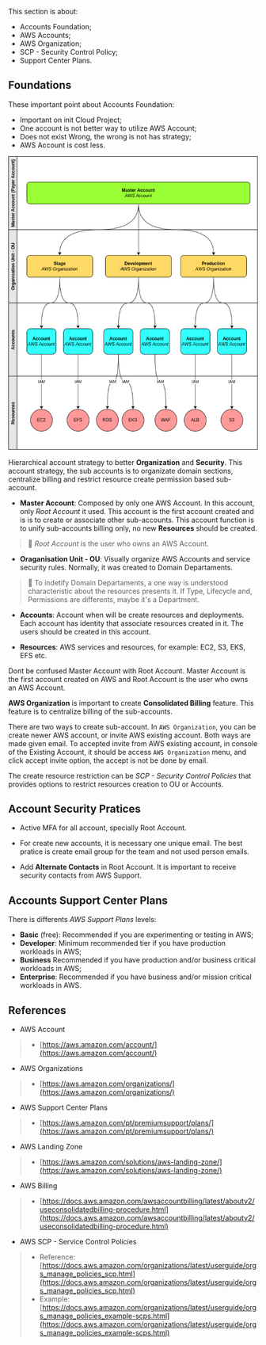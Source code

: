 This section is about:

- Accounts Foundation;
- AWS Accounts;
- AWS Organization;
- SCP - Security Control Policy;
- Support Center Plans.

## Foundations

These important point about Accounts Foundation:

- Important on init Cloud Project;
- One account is not better way to utilize AWS Account;
- Does not exist Wrong, the wrong is not has strategy;
- AWS Account is cost less.

![02-account-diagram.drawio.png](img/02-account-diagram.drawio.png)

Hierarchical account strategy to better __Organization__ and __Security__.  This account strategy, the sub accounts is to organizate domain sections, centralize billing and restrict resource create permission based sub-account.

- __Master Account__: Composed by only one AWS Account. In this account, only _Root Account_ it used. This account is the first account created and is is to create or associate other sub-accounts. This account function is to unify sub-accounts billing only, no new __Resources__ should be created.

> :memo: _Root Account_ is the user who owns an AWS Account.

- __Oraganisation Unit - OU__: Visually organize AWS Accounts and service security rules. Normally, it was created to Domain Departaments.

> :memo: To indetify Domain Departaments, a one way is understood characteristic about the resources presents it. If Type, Lifecycle and, Permissions are differents, maybe it's a Department. 

- __Accounts__: Account when will be create resources and deployments. Each account has identity that associate resources created in it. The users should be created in this account.

- __Resources__: AWS services and resources, for example: EC2, S3, EKS, EFS etc.

Dont be confused Master Account with Root Account. Master Account is the first account created on AWS and Root Account is the user who owns an AWS Account.

__AWS Organization__ is important to create __Consolidated Billing__ feature. This feature is to centralize billing of the sub-accounts.

There are two ways to create sub-account. In `AWS Organization`, you can be create newer AWS account, or invite AWS existing account. Both ways are made given email. To accepted invite from AWS existing account, in console of the Existing Account, it should be access `AWS Organization` menu, and click accept invite option, the accept is not be done by email.

The create resource restriction can be _SCP - Security Control Policies_ that provides options to restrict resources creation to OU or Accounts.

## Account Security Pratices

- Active MFA for all account, specially Root Account.

- For create new accounts, it is necessary one unique email. The best pratice is create email group for the team and not used person emails.

- Add __Alternate Contacts__ in Root Account. It is important to receive security contacts from AWS Support.

## Accounts Support Center Plans

There is differents _AWS Support Plans_ levels: 

- __Basic__ (free): Recommended if you are experimenting or testing in AWS;
- __Developer__: Minimum recommended tier if you have production workloads in AWS;
- __Business__ Recommended if you have production and/or business critical workloads in AWS;
- __Enterprise__: Recommended if you have business and/or mission critical workloads in AWS.

## References

- AWS Account
> - [https://aws.amazon.com/account/](https://aws.amazon.com/account/)

- AWS Organizations
> - [https://aws.amazon.com/organizations/](https://aws.amazon.com/organizations/)

- AWS Support Center Plans
> - [https://aws.amazon.com/pt/premiumsupport/plans/](https://aws.amazon.com/pt/premiumsupport/plans/)

- AWS Landing Zone
> - [https://aws.amazon.com/solutions/aws-landing-zone/](https://aws.amazon.com/solutions/aws-landing-zone/)

- AWS Billing
> - [https://docs.aws.amazon.com/awsaccountbilling/latest/aboutv2/useconsolidatedbilling-procedure.html](https://docs.aws.amazon.com/awsaccountbilling/latest/aboutv2/useconsolidatedbilling-procedure.html)

- AWS SCP - Service Control Policies
> - Reference: [https://docs.aws.amazon.com/organizations/latest/userguide/orgs_manage_policies_scp.html](https://docs.aws.amazon.com/organizations/latest/userguide/orgs_manage_policies_scp.html)
> - Example: [https://docs.aws.amazon.com/organizations/latest/userguide/orgs_manage_policies_example-scps.html](https://docs.aws.amazon.com/organizations/latest/userguide/orgs_manage_policies_example-scps.html)
